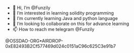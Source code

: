 - 👋 Hi, I’m @Funzily
- 👀 I’m interested in learning solidity programming
- 🌱 I’m currently learning Java and python language
- 💞️ I’m looking to collaborate on this for advance learning
- 📫 How to reach me telegram @Funzily



@OSSDAO-ORG•AIRDROP-0xE82493B2Cf577469d024c0151aC96c625C3e91b7
<!---
Funzily/Funzily is a ✨ special ✨ repository because its `README.md` (this file) appears on your GitHub profile.
You can click the Preview link to take a look at your changes.
--->
